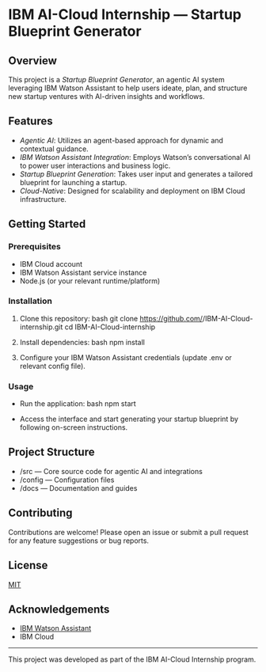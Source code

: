 # IBM AI-Cloud Internship — Startup Blueprint Generator

## Overview

This project is a *Startup Blueprint Generator*, an agentic AI system leveraging IBM Watson Assistant to help users ideate, plan, and structure new startup ventures with AI-driven insights and workflows.

## Features

- *Agentic AI*: Utilizes an agent-based approach for dynamic and contextual guidance.
- *IBM Watson Assistant Integration*: Employs Watson’s conversational AI to power user interactions and business logic.
- *Startup Blueprint Generation*: Takes user input and generates a tailored blueprint for launching a startup.
- *Cloud-Native*: Designed for scalability and deployment on IBM Cloud infrastructure.

## Getting Started

### Prerequisites

- IBM Cloud account
- IBM Watson Assistant service instance
- Node.js (or your relevant runtime/platform)

### Installation

1. Clone this repository:
   bash
   git clone https://github.com/<your-username>/IBM-AI-Cloud-internship.git
   cd IBM-AI-Cloud-internship
   

2. Install dependencies:
   bash
   npm install
   

3. Configure your IBM Watson Assistant credentials (update .env or relevant config file).

### Usage

- Run the application:
  bash
  npm start
  
- Access the interface and start generating your startup blueprint by following on-screen instructions.

## Project Structure

- /src — Core source code for agentic AI and integrations
- /config — Configuration files
- /docs — Documentation and guides

## Contributing

Contributions are welcome! Please open an issue or submit a pull request for any feature suggestions or bug reports.

## License

[MIT](LICENSE)

## Acknowledgements

- [IBM Watson Assistant](https://www.ibm.com/cloud/watson-assistant)
- IBM Cloud

---
This project was developed as part of the IBM AI-Cloud Internship program.
